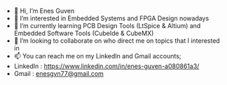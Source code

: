 - 👋 Hi, I’m Enes Guven
- 👀 I’m interested in Embedded Systems and FPGA Design nowadays
- 🌱 I’m currently learning PCB Design Tools (LtSpice & Altium) and Embedded Software Tools (CubeIde & CubeMX)
- 💞️ I’m looking to collaborate on who direct me on topics that I interested in
- 📫 You can reach me on my LinkedIn and Gmail accounts;
- LinkedIn : https://www.linkedin.com/in/enes-guven-a080861a3/
- Gmail : enesgvn77@gmail.com

<!---
ennessgvn/ennessgvn is a ✨ special ✨ repository because its `README.md` (this file) appears on your GitHub profile.
You can click the Preview link to take a look at your changes.
--->
